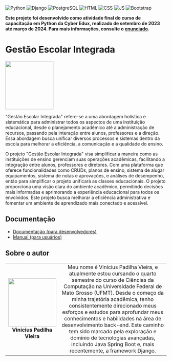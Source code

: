 <!-- Adicione Badges das tecnologias que você usou aqui -->
<!-- Você pode encontrar badges aqui: https://github.com/Ileriayo/markdown-badges?tab=readme-ov-file#markdown-badges -->
![Python](https://img.shields.io/badge/python-3670A0?style=for-the-badge&logo=python&logoColor=ffdd54)
![Django](https://img.shields.io/badge/django-%23092E20.svg?style=for-the-badge&logo=django&logoColor=white)
![PostgreSQL](https://img.shields.io/badge/postgresql-4169e1?style=for-the-badge&logo=postgresql&logoColor=white)
![HTML](https://img.shields.io/badge/HTML5-E34F26?style=for-the-badge&logo=html5&logoColor=white)
![CSS](https://img.shields.io/badge/CSS-239120?&style=for-the-badge&logo=css3&logoColor=white)
![JS](https://img.shields.io/badge/JavaScript-323330?style=for-the-badge&logo=javascript&logoColor=F7DF1E)
![Bootstrap](https://img.shields.io/badge/Bootstrap-563D7C?style=for-the-badge&logo=bootstrap&logoColor=white)


**Este projeto foi desenvolvido como atividade final do curso de capacitação em Python da Cyber Edux, realizado de setembro de 2023 até março de 2024. Para mais informações, consulte o [enunciado](ENUNCIADO.md).**

# Gestão Escolar Integrada

<!-- Substitua a seguinte imagem por uma logo do seu projeto -->
<img src="img/ForumAcadêmico.png" width="150px">

<!-- Substitua o seguinte parágrafo por um resumo do seu projeto: -->
"Gestão Escolar Integrada" refere-se a uma abordagem holística e sistemática para administrar todos os aspectos de uma instituição educacional, desde o planejamento acadêmico até a administração de recursos, passando pela interação entre alunos, professores e a direção. Essa abordagem busca unificar diversos processos e sistemas dentro da escola para melhorar a eficiência, a comunicação e a qualidade do ensino.

O projeto "Gestão Escolar Integrada" visa simplificar a maneira como as instituições de ensino gerenciam suas operações acadêmicas, facilitando a integração entre alunos, professores e diretores. Com uma plataforma que oferece funcionalidades como CRUDs, planos de ensino, sistema de alugar equipamentos, sistema de notas e aprovações, e análises de desempenho, então para simplificar o projeto unificará as classes educacionais. O projeto proporciona uma visão clara do ambiente acadêmico, permitindo decisões mais informadas e aprimorando a experiência educacional para todos os envolvidos. Este projeto busca melhorar a eficiência administrativa e fomentar um ambiente de aprendizado mais conectado e acessível.

## Documentação

* [Documentação (para desenvolvedores)](DOCUMENTACAO.md)
* [Manual (para usuários)](MANUAL.md)

## Sobre o autor

<!-- Coloque seu nome, uma foto sua e uma pequena bio sobre você na seguinte tabela: -->
|  |  |
|:-------------:|:------------------------------------------------------------:|
|  <img src="img/profilepic.jpeg" width="150px"></br> **Vinícius Padilha Vieira** | Meu nome é Vinícius Padilha Vieira, e atualmente estou cursando o quarto semestre do curso de Ciências da Computação na Universidade Federal de Mato Grosso (UFMT). Desde o começo da minha trajetória acadêmica, tenho consistentemente direcionado meus esforços e estudos para aprofundar meus conhecimentos e habilidades na área de desenvolvimento back-end. Este caminho tem sido marcado pela exploração e domínio de tecnologias avançadas, incluindo Java Spring Boot e, mais recentemente, a framework Django.
